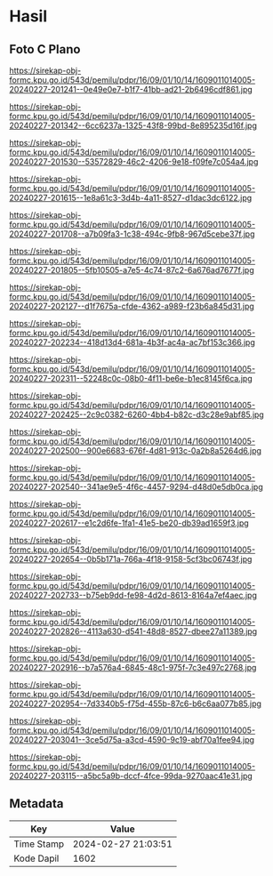 # Hasil

## Foto C Plano

https://sirekap-obj-formc.kpu.go.id/543d/pemilu/pdpr/16/09/01/10/14/1609011014005-20240227-201241--0e49e0e7-b1f7-41bb-ad21-2b6496cdf861.jpg

https://sirekap-obj-formc.kpu.go.id/543d/pemilu/pdpr/16/09/01/10/14/1609011014005-20240227-201342--6cc6237a-1325-43f8-99bd-8e895235d16f.jpg

https://sirekap-obj-formc.kpu.go.id/543d/pemilu/pdpr/16/09/01/10/14/1609011014005-20240227-201530--53572829-46c2-4206-9e18-f09fe7c054a4.jpg

https://sirekap-obj-formc.kpu.go.id/543d/pemilu/pdpr/16/09/01/10/14/1609011014005-20240227-201615--1e8a61c3-3d4b-4a11-8527-d1dac3dc6122.jpg

https://sirekap-obj-formc.kpu.go.id/543d/pemilu/pdpr/16/09/01/10/14/1609011014005-20240227-201708--a7b09fa3-1c38-494c-9fb8-967d5cebe37f.jpg

https://sirekap-obj-formc.kpu.go.id/543d/pemilu/pdpr/16/09/01/10/14/1609011014005-20240227-201805--5fb10505-a7e5-4c74-87c2-6a676ad7677f.jpg

https://sirekap-obj-formc.kpu.go.id/543d/pemilu/pdpr/16/09/01/10/14/1609011014005-20240227-202127--d1f7675a-cfde-4362-a989-f23b6a845d31.jpg

https://sirekap-obj-formc.kpu.go.id/543d/pemilu/pdpr/16/09/01/10/14/1609011014005-20240227-202234--418d13d4-681a-4b3f-ac4a-ac7bf153c366.jpg

https://sirekap-obj-formc.kpu.go.id/543d/pemilu/pdpr/16/09/01/10/14/1609011014005-20240227-202311--52248c0c-08b0-4f11-be6e-b1ec8145f6ca.jpg

https://sirekap-obj-formc.kpu.go.id/543d/pemilu/pdpr/16/09/01/10/14/1609011014005-20240227-202425--2c9c0382-6260-4bb4-b82c-d3c28e9abf85.jpg

https://sirekap-obj-formc.kpu.go.id/543d/pemilu/pdpr/16/09/01/10/14/1609011014005-20240227-202500--900e6683-676f-4d81-913c-0a2b8a5264d6.jpg

https://sirekap-obj-formc.kpu.go.id/543d/pemilu/pdpr/16/09/01/10/14/1609011014005-20240227-202540--341ae9e5-4f6c-4457-9294-d48d0e5db0ca.jpg

https://sirekap-obj-formc.kpu.go.id/543d/pemilu/pdpr/16/09/01/10/14/1609011014005-20240227-202617--e1c2d6fe-1fa1-41e5-be20-db39ad1659f3.jpg

https://sirekap-obj-formc.kpu.go.id/543d/pemilu/pdpr/16/09/01/10/14/1609011014005-20240227-202654--0b5b171a-766a-4f18-9158-5cf3bc06743f.jpg

https://sirekap-obj-formc.kpu.go.id/543d/pemilu/pdpr/16/09/01/10/14/1609011014005-20240227-202733--b75eb9dd-fe98-4d2d-8613-8164a7ef4aec.jpg

https://sirekap-obj-formc.kpu.go.id/543d/pemilu/pdpr/16/09/01/10/14/1609011014005-20240227-202826--4113a630-d541-48d8-8527-dbee27a11389.jpg

https://sirekap-obj-formc.kpu.go.id/543d/pemilu/pdpr/16/09/01/10/14/1609011014005-20240227-202916--b7a576a4-6845-48c1-975f-7c3e497c2768.jpg

https://sirekap-obj-formc.kpu.go.id/543d/pemilu/pdpr/16/09/01/10/14/1609011014005-20240227-202954--7d3340b5-f75d-455b-87c6-b6c6aa077b85.jpg

https://sirekap-obj-formc.kpu.go.id/543d/pemilu/pdpr/16/09/01/10/14/1609011014005-20240227-203041--3ce5d75a-a3cd-4590-9c19-abf70a1fee94.jpg

https://sirekap-obj-formc.kpu.go.id/543d/pemilu/pdpr/16/09/01/10/14/1609011014005-20240227-203115--a5bc5a9b-dccf-4fce-99da-9270aac41e31.jpg


## Metadata

| Key        | Value               |
| ---------- | ------------------- |
| Time Stamp | 2024-02-27 21:03:51 |
| Kode Dapil | 1602                |




